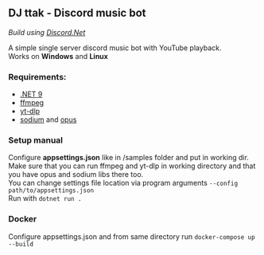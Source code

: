 ## DJ ttak - Discord music bot
*Build using [Discord.Net](https://github.com/discord-net/Discord.Net)*

A simple single server discord music bot with YouTube playback.\
Works on **Windows** and **Linux**

### Requirements:
* [.NET 9](https://dotnet.microsoft.com/en-us/download/dotnet/9.0)
* [ffmpeg](https://www.ffmpeg.org/)
* [yt-dlp](https://github.com/yt-dlp/yt-dlp) 
* [sodium](https://doc.libsodium.org/) and [opus](https://opus-codec.org/)
### Setup manual
Configure **appsettings.json** like in /samples folder and put in working dir. \
Make sure that you can run ffmpeg and yt-dlp in working directory and that you have opus and sodium libs there too.\
You can change settings file location via program arguments ``--config path/to/appsettings.json``\
Run with
``dotnet run .``

### Docker

Configure appsettings.json and from same directory run ``docker-compose up --build`` 


